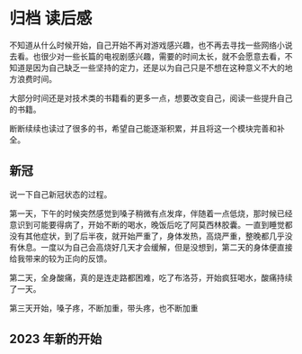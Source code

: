 # 归档 读后感

不知道从什么时候开始，自己开始不再对游戏感兴趣，也不再去寻找一些网络小说去看。也很少对一些长篇的电视剧感兴趣，需要的时间太长，就不会愿意去看，不知道是因为自己缺乏一些坚持的定力，还是以为自己只是不想在这种意义不大的地方浪费时间。

大部分时间还是对技术类的书籍看的更多一点，想要改变自己，阅读一些提升自己的书籍。  

断断续续也读过了很多的书，希望自己能逐渐积累，并且将这一个模块完善和补全。

## 新冠

说一下自己新冠状态的过程。

第一天，下午的时候突然感觉到嗓子稍微有点发痒，伴随着一点低烧，那时候已经意识到可能要得病了，开始不断的喝水，晚饭后吃了阿莫西林胶囊。一直到睡觉都没有其他症状，到了后半夜，就开始严重了，身体发热，高烧严重，整晚都几乎没有休息。一度以为自己会高烧好几天才会缓解，但是没想到，第二天的身体便直接给我带来的较为正向的反馈。

第二天，全身酸痛，真的是连走路都困难，吃了布洛芬，开始疯狂喝水，酸痛持续了一天。

第三天开始，嗓子疼，不断加重，带头疼，也不断加重

## 2023 年新的开始
